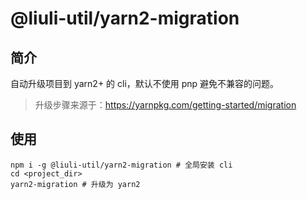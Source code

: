 # @liuli-util/yarn2-migration

## 简介

自动升级项目到 yarn2+ 的 cli，默认不使用 pnp 避免不兼容的问题。

> 升级步骤来源于：<https://yarnpkg.com/getting-started/migration>

## 使用

```shell
npm i -g @liuli-util/yarn2-migration # 全局安装 cli
cd <project_dir>
yarn2-migration # 升级为 yarn2
```
